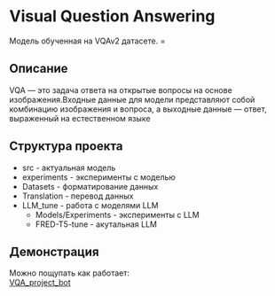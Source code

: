 # Visual Question Answering
Модель обученная на VQAv2 датасете. =
## Описание
VQA — это задача ответа на открытые вопросы на основе изображения.Входные данные для модели представляют собой комбинацию изображения и вопроса, а выходные данные — ответ, выраженный на естественном языке
## Структура проекта
- src - актуальная модель  
- experiments - эксперименты с моделью  
- Datasets - форматирование данных  
- Translation - перевод данных  
- LLM_tune - работа с моделями LLM  
    - Models/Experiments - эксперименты с LLM  
    - FRED-T5-tune - акутальная LLM  

## Демонстрация
Можно пощупать как работает:  
[VQA_project_bot](https://t.me/VQA_project_bot)
